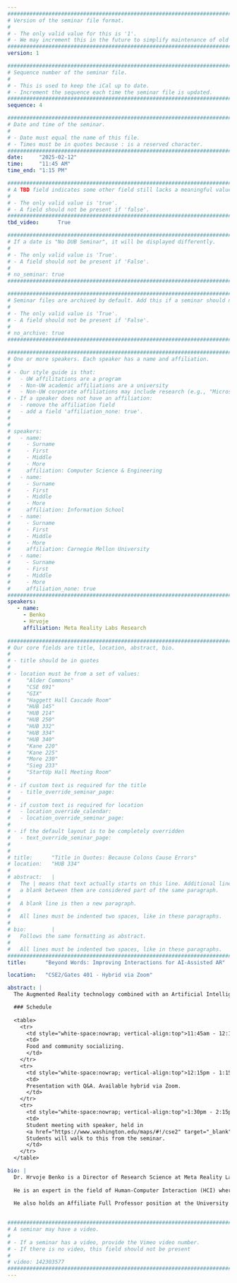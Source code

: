 ```yaml
---
################################################################################
# Version of the seminar file format.
#
# - The only valid value for this is '1'.
# - We may increment this in the future to simplify maintenance of old seminars.
################################################################################
version: 1

################################################################################
# Sequence number of the seminar file.
#
# - This is used to keep the iCal up to date.
# - Increment the sequence each time the seminar file is updated.
################################################################################
sequence: 4

################################################################################
# Date and time of the seminar.
#
# - Date must equal the name of this file.
# - Times must be in quotes because : is a reserved character.
################################################################################
date:     "2025-02-12"
time:     "11:45 AM"
time_end: "1:15 PM"

################################################################################
# A TBD field indicates some other field still lacks a meaningful value.
#
# - The only valid value is 'true'.
# - A field should not be present if 'false'.
################################################################################
tbd_video:      True

################################################################################
# If a date is "No DUB Seminar", it will be displayed differently.
#
# - The only valid value is 'True'.
# - A field should not be present if 'False'.
#
# no_seminar: true
################################################################################

################################################################################
# Seminar files are archived by default. Add this if a seminar should not be.
#
# - The only valid value is 'True'.
# - A field should not be present if 'False'.
#
# no_archive: true
################################################################################

################################################################################
# One or more speakers. Each speaker has a name and affiliation.
#
# - Our style guide is that:
#   - UW affilitations are a program
#   - Non-UW academic affiliations are a university
#   - Non-UW corporate affiliations may include research (e.g., "Microsoft Research")
# - If a speaker does not have an affiliation:
#   - remove the affiliation field
#   - add a field 'affiliation_none: true'.
#
#
# speakers:
#   - name: 
#     - Surname
#     - First
#     - Middle
#     - More
#     affiliation: Computer Science & Engineering 
#   - name: 
#     - Surname
#     - First
#     - Middle
#     - More
#     affiliation: Information School 
#   - name: 
#     - Surname
#     - First
#     - Middle
#     - More
#     affiliation: Carnegie Mellon University 
#   - name:
#     - Surname
#     - First
#     - Middle
#     - More
#     affiliation_none: true
################################################################################
speakers:
   - name: 
     - Benko
     - Hrvoje
     affiliation: Meta Reality Labs Research 
  
################################################################################
# Our core fields are title, location, abstract, bio.
#
# - title should be in quotes
#
# - location must be from a set of values:
#     "Alder Commons"
#     "CSE 691"
#     "GIX"
#     "Haggett Hall Cascade Room"
#     "HUB 145"
#     "HUB 214"
#     "HUB 250"
#     "HUB 332"
#     "HUB 334"
#     "HUB 340"
#     "Kane 220"
#     "Kane 225"
#     "More 230"
#     "Sieg 233"
#     "StartUp Hall Meeting Room"
#
# - if custom text is required for the title
#   - title_override_seminar_page:
#
# - if custom text is required for location
#   - location_override_calendar:
#   - location_override_seminar_page:
#
# - if the default layout is to be completely overridden
#   - text_override_seminar_page:
#
#
# title:      "Title in Quotes: Because Colons Cause Errors"
# location:   "HUB 334"
#
# abstract:   |
#   The | means that text actually starts on this line. Additional lines without
#   a blank between them are considered part of the same paragraph.
#
#   A blank line is then a new paragraph.
#
#   All lines must be indented two spaces, like in these paragraphs.
#
# bio:        |
#   Follows the same formatting as abstract.
#
#   All lines must be indented two spaces, like in these paragraphs.
################################################################################
title:      "Beyond Words: Improving Interactions for AI-Assisted AR"

location:   "CSE2/Gates 401 - Hybrid via Zoom"

abstract: |
  The Augmented Reality technology combined with an Artificial Intelligence assistant holds the promise to provide us with assistance at the right time, at the right place and with the right information. The vision of always-on AI-assisted AR that can be used in a continuous fashion for an entire day depends on solving many difficult problems including display technology, computing power, batteries, localization, tracking, and contextual sensing, in addition to delivering the multimodal AI models to power the inference and assistance. However, to deliver truly useful all-day mobile AI+AR experiences, we must solve the fundamental problem of how to effectively interact with this technology that goes beyond just speaking to it. The solution to the interaction problem requires that we invent novel sensing and haptic technologies for all-day wearable devices as well as leverage the ever more powerful contextual AI understanding to yield truly frictionless and expressive experiences. In this talk, I will cover the recent advances in this research area from Meta Reality Labs Research.

  ### Schedule 
  
  <table>
    <tr>
      <td style="white-space:nowrap; vertical-align:top">11:45am - 12:15pm:&nbsp;</td>
      <td>
      Food and community socializing.
      </td>
    </tr>
    <tr>
      <td style="white-space:nowrap; vertical-align:top">12:15pm - 1:15pm:&nbsp;</td>
      <td>
      Presentation with Q&A. Available hybrid via Zoom.
      </td>
    </tr>
    <tr>
      <td style="white-space:nowrap; vertical-align:top">1:30pm - 2:15pm:&nbsp;</td>
      <td>
      Student meeting with speaker, held in 
      <a href="https://www.washington.edu/maps/#!/cse2" target="_blank">CSE2 371</a>.
      Students will walk to this from the seminar.
      </td>
    </tr>
  </table>

bio: |
  Dr. Hrvoje Benko is a Director of Research Science at Meta Reality Labs Research where he is developing novel interactions, devices and interfaces for Contextualized AI, Augmented and Virtual Reality. He is leading the efforts to invent novel wearable devices that enable people to use their gestures, gaze and voice to express themselves while harnessing the contextualized understanding of their environment for better interactions. He currently leads a multi-disciplinary organization that includes scientists and engineers with expertise in human computer interaction, computer vision, machine learning, AI, design, neuroscience and cognitive psychology.
  
  He is an expert in the field of Human-Computer Interaction (HCI) where he has coauthored more than 80 scientific articles and 70 issued patents. His research has been awarded 13 best paper awards or honorable mentions at the top HCI conferences and he has received the ACM UIST Lasting Impact Award in 2022 for his co-authored work "OmniTouch: Wearable Multitouch Interaction Everywhere". He has been active in the organization of the ACM User Interface Systems and Technology conference, the premiere technical conference in HCI, serving as the program chair in 2012 and as the general chair in 2014. He sits on the editorial board of the TOCHI Journal, the premiere journal in the HCI field.
  
  He also holds an Affiliate Full Professor position at the University of Washington Information School. Prior to his current role at Meta, he was a Principal Researcher at Microsoft Research, where he worked on novel haptic handheld devices, multi-touch interactions, large-scale projection-mapping environments, and novel AR/VR interactions and technologies. He received his Ph.D. in Computer Science from Columbia University in 2007 investigating mobile augmented reality and multi-touch interactive technologies. In 2023, he was inducted into the SIGCHI Academy for his research contributions to the field of Human-Computer Interaction.
  

################################################################################
# A seminar may have a video.
#
# - If a seminar has a video, provide the Vimeo video number.
# - If there is no video, this field should not be present
#
# video: 142303577
################################################################################
---
```

